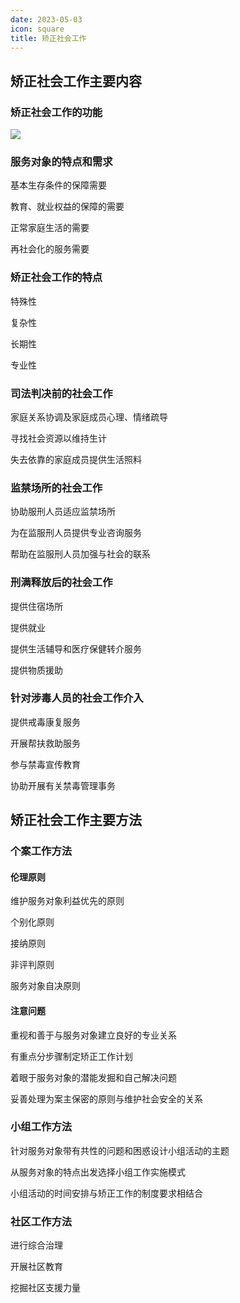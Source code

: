 ```yaml
---
date: 2023-05-03
icon: square
title: 矫正社会工作
---
```


## 矫正社会工作主要内容

### 矫正社会工作的功能 <Badge text="必考" type="warning" />

![](https://file.iglooblog.top/social/矫正社会工作的功能.png)

### 服务对象的特点和需求 <Badge text="必考" type="warning" />

基本生存条件的保障需要

教育、就业权益的保障的需要

正常家庭生活的需要

再社会化的服务需要

### 矫正社会工作的特点 <Badge text="了解" type="tip" />

特殊性

复杂性

长期性

专业性

### 司法判决前的社会工作 <Badge text="必考" type="warning" />

家庭关系协调及家庭成员心理、情绪疏导

寻找社会资源以维持生计

失去依靠的家庭成员提供生活照料

### 监禁场所的社会工作 <Badge text="了解" type="tip" />

协助服刑人员适应监禁场所

为在监服刑人员提供专业咨询服务

帮助在监服刑人员加强与社会的联系

### 刑满释放后的社会工作 <Badge text="了解" type="tip" />

提供住宿场所

提供就业

提供生活辅导和医疗保健转介服务

提供物质援助

### 针对涉毒人员的社会工作介入 <Badge text="必考" type="warning" />

提供戒毒康复服务

开展帮扶救助服务

参与禁毒宣传教育

协助开展有关禁毒管理事务

## 矫正社会工作主要方法

### 个案工作方法 <Badge text="必考" type="warning" />

#### 伦理原则

维护服务对象利益优先的原则

个别化原则

接纳原则

非评判原则

服务对象自决原则

#### 注意问题

重视和善于与服务对象建立良好的专业关系

有重点分步骤制定矫正工作计划

着眼于服务对象的潜能发掘和自己解决问题

妥善处理为案主保密的原则与维护社会安全的关系

### 小组工作方法 <Badge text="了解" type="tip" />

针对服务对象带有共性的问题和困惑设计小组活动的主题

从服务对象的特点出发选择小组工作实施模式

小组活动的时间安排与矫正工作的制度要求相结合

### 社区工作方法 <Badge text="必考" type="warning" />

进行综合治理

开展社区教育

挖掘社区支援力量